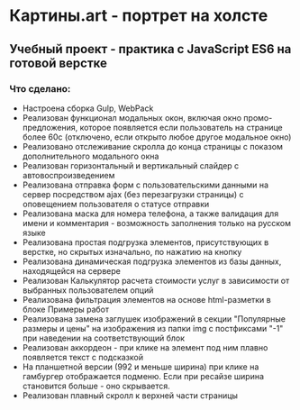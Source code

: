 # Картины.art - портрет на холсте
## Учебный проект - практика с JavaScript ES6 на готовой верстке

### Что сделано:
+ Настроена сборка Gulp, WebPack
+ Реализован функционал модальных окон, включая окно промо-предложения, которое появляется если пользователь на странице более 60с (отключено, если открыто любое другое модальное окно)
+ Реализовано отслеживание скролла до конца страницы с показом дополнительного модального окна
+ Реализован горизонтальный и вертикальный слайдер с автовоспроизведением
+ Реализована отправка форм с пользовательскими данными на сервер посредством ajax (без перезагрузки страницы) с оповещением пользователя о статусе отправки
+ Реализована маска для номера телефона, а также валидация для имени и комментария - возможность заполнения только на русском языке
+ Реализована простая подгрузка элементов, присутствующих в верстке, но скрытых изначально, по нажатию на кнопку
+ Реализована динамическая подгрузка элементов из базы данных, находящейся на сервере
+ Реализован Калькулятор расчета стоимости услуг в зависимости от выбранных пользователем опций
+ Реализована фильтрация элементов на основе html-разметки в блоке Примеры работ
+ Реализована замена заглушек изображений в секции "Популярные размеры и цены" на изображения из папки img с постфиксами "-1" при наведении на соответствующий блок
+ Реализован аккордеон - при клике на элемент под ним плавно появляется текст с подсказкой
+ На планшетной версии (992 и меньше ширина) при клике на гамбургер отображается подменю. Если при ресайзе ширина становится больше - оно скрывается.
+ Реализован плавный скролл к верхней части страницы


